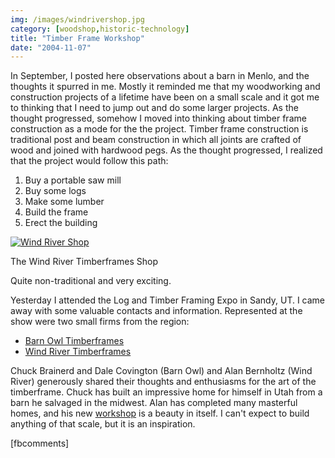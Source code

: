 ```yaml
---
img: /images/windrivershop.jpg
category: [woodshop,historic-technology]
title: "Timber Frame Workshop"
date: "2004-11-07"
---
```


In September, I posted here observations about a barn in Menlo, and the thoughts it spurred in me. Mostly it reminded me that my woodworking and construction projects of a lifetime have been on a small scale and it got me to thinking that I need to jump out and do some larger projects. As the thought progressed, somehow I moved into thinking about timber frame construction as a mode for the the project. Timber frame construction is traditional post and beam construction in which all joints are crafted of wood and joined with hardwood pegs. As the thought progressed, I realized that the project would follow this path:

1. Buy a portable saw mill
2. Buy some logs
3. Make some lumber
4. Build the frame
5. Erect the building

[![Wind River Shop](/images/windrivershop.jpg)](http://www.windriver-timberframes.com/shop.html)

The Wind River Timberframes Shop

Quite non-traditional and very exciting.

Yesterday I attended the Log and Timber Framing Expo in Sandy, UT. I came away with some valuable contacts and information. Represented at the show were two small firms from the region:

- [Barn Owl Timberframes](http://www.barnowltimberframes.com)
- [Wind River Timberframes](http://www.windriver-timberframes.com)

Chuck Brainerd and Dale Covington (Barn Owl) and Alan Bernholtz (Wind River) generously shared their thoughts and enthusiasms for the art of the timberframe. Chuck has built an impressive home for himself in Utah from a barn he salvaged in the midwest. Alan has completed many masterful homes, and his new [workshop](http://www.windriver-timberframes.com/shop.html) is a beauty in itself. I can't expect to build anything of that scale, but it is an inspiration.

\[fbcomments\]
